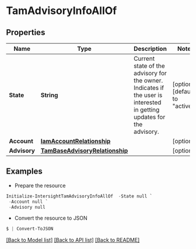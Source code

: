 # TamAdvisoryInfoAllOf
## Properties

Name | Type | Description | Notes
------------ | ------------- | ------------- | -------------
**State** | **String** | Current state of the advisory for the owner. Indicates if the user is interested in getting updates for the advisory. | [optional] [default to "active"]
**Account** | [**IamAccountRelationship**](IamAccountRelationship.md) |  | [optional] 
**Advisory** | [**TamBaseAdvisoryRelationship**](TamBaseAdvisoryRelationship.md) |  | [optional] 

## Examples

- Prepare the resource
```powershell
Initialize-IntersightTamAdvisoryInfoAllOf  -State null `
 -Account null `
 -Advisory null
```

- Convert the resource to JSON
```powershell
$ | Convert-ToJSON
```

[[Back to Model list]](../README.md#documentation-for-models) [[Back to API list]](../README.md#documentation-for-api-endpoints) [[Back to README]](../README.md)

